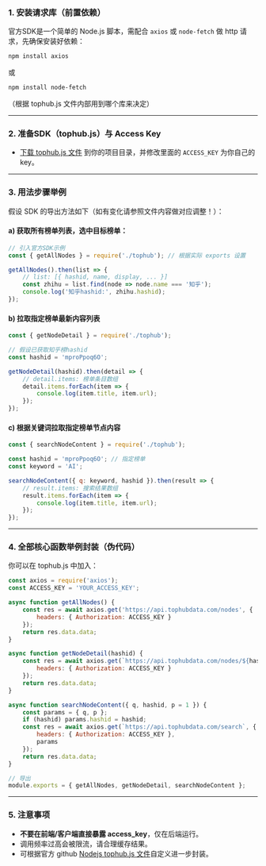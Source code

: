 ### 1. 安装请求库（前置依赖）

官方SDK是一个简单的 Node.js 脚本，需配合 `axios` 或 `node-fetch` 做 http 请求，先确保安装好依赖：

```bash
npm install axios
```

或

```bash
npm install node-fetch
```
（根据 tophub.js 文件内部用到哪个库来决定）

***

### 2. 准备SDK（tophub.js）与 Access Key

- [下载 tophub.js 文件](https://github.com/ieliwb/tophub-api/blob/master/Nodejs/tophub.js) 到你的项目目录，并修改里面的 `ACCESS_KEY` 为你自己的 key。

***

### 3. 用法步骤举例

假设 SDK 的导出方法如下（如有变化请参照文件内容做对应调整！）：

#### a) 获取所有榜单列表，选中目标榜单：

```js
// 引入官方SDK示例
const { getAllNodes } = require('./tophub'); // 根据实际 exports 设置

getAllNodes().then(list => {
    // list: [{ hashid, name, display, ... }]
    const zhihu = list.find(node => node.name === '知乎');
    console.log('知乎hashid:', zhihu.hashid);
});
```

#### b) 拉取指定榜单最新内容列表

```js
const { getNodeDetail } = require('./tophub');

// 假设已获取知乎榜hashid
const hashid = 'mproPpoq6O';

getNodeDetail(hashid).then(detail => {
    // detail.items: 榜单条目数组
    detail.items.forEach(item => {
        console.log(item.title, item.url);
    });
});
```

#### c) 根据关键词拉取指定榜单节点内容

```js
const { searchNodeContent } = require('./tophub');

const hashid = 'mproPpoq6O'; // 指定榜单
const keyword = 'AI';

searchNodeContent({ q: keyword, hashid }).then(result => {
    // result.items: 搜索结果数组
    result.items.forEach(item => {
        console.log(item.title, item.url);
    });
});
```

***

### 4. 全部核心函数举例封装（伪代码）

你可以在 tophub.js 中加入：

```js
const axios = require('axios');
const ACCESS_KEY = 'YOUR_ACCESS_KEY';

async function getAllNodes() {
    const res = await axios.get('https://api.tophubdata.com/nodes', {
        headers: { Authorization: ACCESS_KEY }
    });
    return res.data.data;
}

async function getNodeDetail(hashid) {
    const res = await axios.get(`https://api.tophubdata.com/nodes/${hashid}`, {
        headers: { Authorization: ACCESS_KEY }
    });
    return res.data.data;
}

async function searchNodeContent({ q, hashid, p = 1 }) {
    const params = { q, p };
    if (hashid) params.hashid = hashid;
    const res = await axios.get(`https://api.tophubdata.com/search`, {
        headers: { Authorization: ACCESS_KEY },
        params
    });
    return res.data.data;
}

// 导出
module.exports = { getAllNodes, getNodeDetail, searchNodeContent };
```

***

### 5. 注意事项

- **不要在前端/客户端直接暴露 access_key**，仅在后端运行。
- 调用频率过高会被限流，请合理缓存结果。
- 可根据官方 github [Nodejs tophub.js 文件](https://github.com/ieliwb/tophub-api/blob/master/Nodejs/tophub.js)自定义进一步封装。
